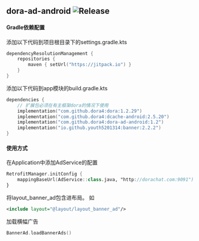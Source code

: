 dora-ad-android
![Release](https://jitpack.io/v/dora4/dora-ad-android.svg)
--------------------------------

#### Gradle依赖配置

添加以下代码到项目根目录下的settings.gradle.kts
```kotlin
dependencyResolutionManagement {
    repositories {
        maven { setUrl("https://jitpack.io") }
    }
}
```
添加以下代码到app模块的build.gradle.kts
```kotlin
dependencies {
    // 扩展包必须在有主框架dora的情况下使用
    implementation("com.github.dora4:dora:1.2.29")
    implementation("com.github.dora4:dcache-android:2.5.20")
    implementation("com.github.dora4:dora-ad-android:1.2")
    implementation("io.github.youth5201314:banner:2.2.2")
}
```

#### 使用方式
在Application中添加AdService的配置
```kotlin
RetrofitManager.initConfig {
    mappingBaseUrl(AdService::class.java, "http://dorachat.com:9091")
}
```
将layout_banner_ad包含进布局。
如
```xml
<include layout="@layout/layout_banner_ad"/>
```
加载横幅广告
```kotlin
BannerAd.loadBannerAds()
```
